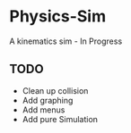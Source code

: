 # Physics-Sim
A kinematics sim - In Progress

## TODO
  * Clean up collision
  * Add graphing
  * Add menus
  * Add pure Simulation
